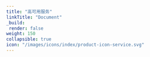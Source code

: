 ```yaml
---
title: "高可用服务"
linkTitle: "Document"
_build:
 render: false 
weight: 150
collapsible: true
icon: "/images/icons/index/product-icon-service.svg"
---
```


